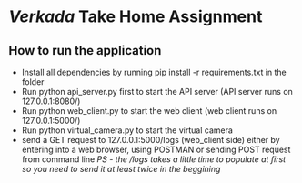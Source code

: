 # *Verkada* Take Home Assignment


## How to run the application

- Install all dependencies by running pip install -r requirements.txt in the folder
- Run python api_server.py first to start the API server (API server runs on 127.0.0.1:8080/)
- Run python web_client.py to start the web client (web client runs on 127.0.0.1:5000/)
- Run python virtual_camera.py to start the virtual camera
- send a GET request to 127.0.0.1:5000/logs (web_client side) either by entering into a web browser, using POSTMAN or sending POST request from command line
*PS - the /logs takes a little time to populate at first so you need to send it at least twice in the beggining*
